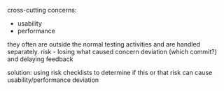cross-cutting concerns: 
- usability
- performance 

they often are outside the normal testing activities and are handled separately.
risk - losing what caused concern deviation (which commit?) and delaying feedback 

solution: 
using risk checklists to determine if this or that risk can cause usability/performance deviation

